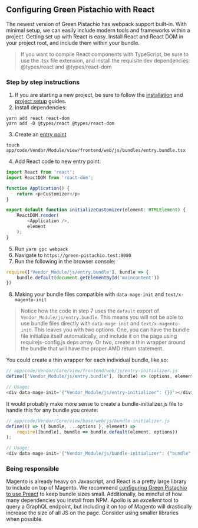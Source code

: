 ## Configuring Green Pistachio with React

The newest version of Green Pistachio has webpack support built-in. With minimal setup, we can easily include modern
tools and frameworks within a project. Getting set up with React is easy. Install React and React DOM in your project
root, and include them within your bundle.
 
> If you want to compile React components with TypeScript, be sure to use the .tsx file extension, and install the
> requisite dev dependencies: @types/react and @types/react-dom 

### Step by step instructions

1. If you are starting a new project, be sure to follow the [installation](installation.md) and
[project setup](project-setup.md) guides.
2. Install dependencies:
```shell
yarn add react react-dom
yarn add -D @types/react @types/react-dom
```
3. Create an [entry point](webpack.md)
```shell
touch app/code/Vendor/Module/view/frontend/web/js/bundles/entry.bundle.tsx
```
4. Add React code to new entry point:

```typescript jsx
import React from 'react';
import ReactDOM from 'react-dom';

function Application() {
    return <p>Customizer</p>
}

export default function initializeCustomizer(element: HTMLElement) {
    ReactDOM.render(
        <Application />,
        element
    );
}
```

5. Run `yarn gpc webpack`
6. Navigate to `https://green-pistachio.test:8080`
7. Run the following in the browser console:
```javascript
require(['Vendor_Module/js/entry.bundle'], bundle => {
    bundle.default(document.getElementById('maincontent'))
})
```

8. Making your bundle files compatible with `data-mage-init` and `text/x-magento-init`

> Notice how the code in step 7 uses the `default` export of `Vendor_Module/js/entry.bundle`. This means you will not be able
> to use bundle files directly with `data-mage-init` and `text/x-magento-init`. This leaves you with two options. One, you 
> can have the bundle file initialize itself automatically, and include it on the page using requirejs-config.js deps array.
> Or two, create a thin wrapper around the bundle that will have the proper AMD return statement.

You could create a thin wrapper for each individual bundle, like so:

```javascript
// app/code/Vendor/Core/view/frontend/web/js/entry-initializer.js
define(['Vendor_Module/js/entry.bundle'], (bundle) => (options, element) => bundle.default(element, options));

// Usage:
<div data-mage-init='{"Vendor_Module/js/entry-initializer": {}}'></div>
```

It would probably make more sense to create a bundle-initializer.js file to handle this for any bundle you create:

```javascript
// app/code/Vendor/Core/view/base/web/js/bundle-initializer.js
define(() => ({ bundle, ...options }, element) =>
    require([bundle], bundle => bundle.default(element, options))
);

// Usage:
<div data-mage-init='{"Vendor_Module/js/bundle-initializer": {"bundle": "Vendor_Module/js/entry.bundle"}}'></div>
```

### Being responsible

Magento is already heavy on Javascript, and React is a pretty large library to include on top of Magento. We recommend 
[configuring Green Pistachio to use Preact](examples/preact.md) to keep bundle sizes small. Additionally, be mindful of how many dependencies
you install from NPM. Apollo is an _excellent_ tool to query a GraphQL endpoint, but including it on top of Magento
will drastically increase the size of all JS on the page. Consider using smaller libraries when possible. 

